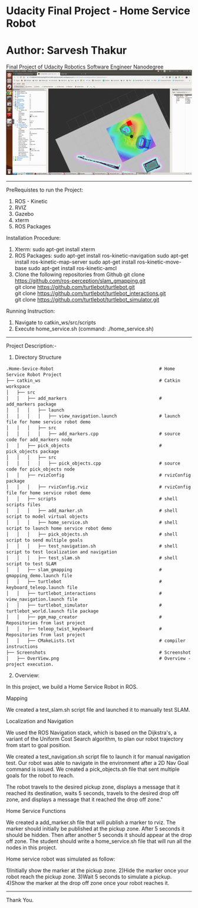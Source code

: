 # Udacity Final Project - Home Service Robot
# Author: Sarvesh Thakur

Final Project of Udacity Robotics Software Engineer Nanodegree
![Overview](GIF_HomeServiceRobot.gif)  

------------------------------------------------------------------
PreRequistes to run the Project:

1) ROS - Kinetic
2) RVIZ
3) Gazebo
4) xterm
5) ROS Packages

Installation Procedure:

1) Xterm: sudo apt-get install xterm
2) ROS Packages:
	sudo apt-get install ros-kinetic-navigation
    sudo apt-get install ros-kinetic-map-server
    sudo apt-get install ros-kinetic-move-base
    sudo apt-get install ros-kinetic-amcl
3) Clone the following repositories from Github
	git clone https://github.com/ros-perception/slam_gmapping.git  
    git clone https://github.com/turtlebot/turtlebot.git  
    git clone https://github.com/turtlebot/turtlebot_interactions.git  
    git clone https://github.com/turtlebot/turtlebot_simulator.git

Running Instruction:
1) Navigate to catkin_ws/src/scripts
2) Execute home_service.sh (command: ./home_service.sh)

----------------------------------------------------------------------

Project Description:-

1) Directory Structure
```
.Home-Sevice-Robot                                        # Home Service Robot Project
├── catkin_ws                                             # Catkin workspace
│   ├── src
│   │   ├── add_markers                                   # add_markers package        
│   │   │   ├── launch
│   │   │   │   ├── view_navigation.launch   			  # launch file for home service robot demo
│   │   │   ├── src
│   │   │   │   ├── add_markers.cpp                       # source code for add_markers node
│   │   ├── pick_objects                                  # pick_objects package     
│   │   │   ├── src
│   │   │   │   ├── pick_objects.cpp                      # source code for pick_objects node
│   │   ├── rvizConfig                                    # rvizConfig package        
│   │   │   ├── rvizConfig.rviz              			  # rvizConfig file for home service robot demo  
│   │   ├── scripts                                       # shell scripts files
│   │   │   ├── add_marker.sh                             # shell script to model virtual objects  
│   │   │   ├── home_service.sh                           # shell script to launch home service robot demo  
│   │   │   ├── pick_objects.sh                           # shell script to send multiple goals  
│   │   │   ├── test_navigation.sh                        # shell script to test localization and navigation
│   │   │   ├── test_slam.sh                              # shell script to test SLAM
│   │   ├── slam_gmapping                                 # gmapping_demo.launch file
│   │   ├── turtlebot                                     # keyboard_teleop.launch file
│   │   ├── turtlebot_interactions                        # view_navigation.launch file
│   │   ├── turtlebot_simulator                           # turtlebot_world.launch file package   
│   │   ├── pgm_map_creator								  # Repositories from last project
│   │   ├── teleop_twist_keyboard						  # Repositories from last project
│   │   ├── CMakeLists.txt                                # compiler instructions
├── Screenshots                                           # Screenshot
│   ├── OverView.png									  # Overview - project execution.

```

2) Overview:

In this project, we build a Home Service Robot in ROS.

Mapping

We created a test_slam.sh script file and launched it to manually test SLAM.

Localization and Navigation

We used the ROS Navigation stack, which is based on the Dijkstra's, a variant of the Uniform Cost Search algorithm, to plan our robot trajectory from start to goal position.

We created a test_navigation.sh script file to launch it for manual navigation test.
Our robot was able to navigate in the environment after a 2D Nav Goal command is issued.
We created a pick_objects.sh file that sent multiple goals for the robot to reach.

The robot travels to the desired pickup zone, displays a message that it reached its destination, waits 5 seconds, travels to the desired drop off zone, and displays a message that it reached the drop off zone."

Home Service Functions

We created a add_marker.sh file that will publish a marker to rviz.
The marker should initially be published at the pickup zone. After 5 seconds it should be hidden. Then after another 5 seconds it should appear at the drop off zone. The student should write a home_service.sh file that will run all the nodes in this project.

Home service robot was simulated as follow:

1)Initially show the marker at the pickup zone.
2)Hide the marker once your robot reach the pickup zone.
3)Wait 5 seconds to simulate a pickup.
4)Show the marker at the drop off zone once your robot reaches it.

-----------------------------------------------------------------------------------

Thank You.
